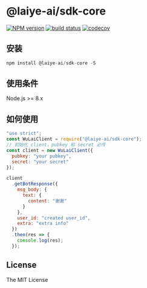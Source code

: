 # @laiye-ai/sdk-core

[![NPM version][npm-image]][npm-url]
[![build status][travis-image]][travis-url]
[![codecov][cov-image]][cov-url]

[npm-image]: https://img.shields.io/npm/v/@laiye-ai/sdk-core.svg?style=flat-square
[npm-url]: https://www.npmjs.com/package/@laiye-ai/sdk-core
[travis-image]: https://travis-ci.org/laiye-ai/wulai-openapi-sdk-nodejs.svg?branch=master?style=flat-square
[travis-url]: https://travis-ci.org/laiye-ai/wulai-openapi-sdk-nodejs
[cov-image]: https://codecov.io/gh/laiye-ai/wulai-openapi-sdk-nodejs/branch/master/graph/badge.svg
[cov-url]: https://codecov.io/gh/laiye-ai/wulai-openapi-sdk-nodejs

## 安装

```js
npm install @laiye-ai/sdk-core -S
```

## 使用条件

Node.js >= 8.x

## 如何使用

```js
"use strict";
const WuLaiClient = require("@laiye-ai/sdk-core");
// 初始化 client，pubkey 和 secret 必传
const client = new WuLaiClient({
  pubkey: "your pubkey",
  secret: "your secret"
});

client
  .getBotResponse({
    msg_body: {
      text: {
        content: "谢谢"
      }
    },
    user_id: "created user_id",
    extra: "extra info"
  })
  .then(res => {
    console.log(res);
  });
```



## License

The MIT License

